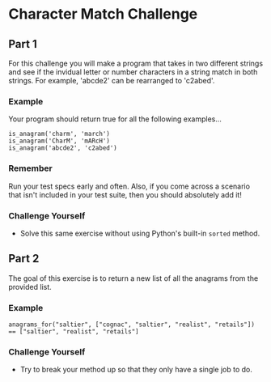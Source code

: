 # Character Match Challenge

## Part 1

For this challenge you will make a program that takes in two different strings and see if the invidual letter or number characters in a string match in both strings. For example, 'abcde2' can be rearranged to 'c2abed'.

### Example
Your program should return true for all the following examples...
```
is_anagram('charm', 'march')
is_anagram('CharM', 'mARcH')
is_anagram('abcde2', 'c2abed')
```
### Remember
Run your test specs early and often. Also, if you come across a scenario that isn't included in your test suite, then you should absolutely add it!

### Challenge Yourself
* Solve this same exercise without using Python's built-in `sorted` method.

## Part 2

The goal of this exercise is to return a new list of all the anagrams from the provided list.

### Example
```
anagrams_for("saltier", ["cognac", "saltier", "realist", "retails"]) == ["saltier", "realist", "retails"]
```

### Challenge Yourself
* Try to break your method up so that they only have a single job to do.
